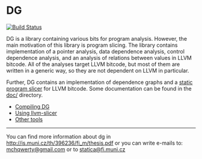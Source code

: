 # DG

[![Build Status](https://travis-ci.org/mchalupa/dg.svg?branch=master)](https://travis-ci.org/mchalupa/dg)

DG is a library containing various bits for program analysis. However, the main motivation of this library is program slicing. The library contains implementation of a pointer analysis, data dependence analysis, control dependence analysis, and an analysis of relations between values in LLVM bitcode. All of the analyses target LLVM bitcode, but most of them are written in a generic way, so they are not dependent on LLVM in particular.

Further, DG contains an implementation of dependence graphs and a [static program slicer](doc/llvm-slicer.md) for LLVM bitcode. Some documentation can be found in the [doc/](doc/) directory.

* [Compiling DG](doc/compiling.md)
* [Using llvm-slicer](doc/llvm-slicer.md)
* [Other tools](doc/tools.md)

------------------------------------------------

You can find more information about dg in http://is.muni.cz/th/396236/fi_m/thesis.pdf
or you can write e-mails to: <mchqwerty@gmail.com> or to <statica@fi.muni.cz>
